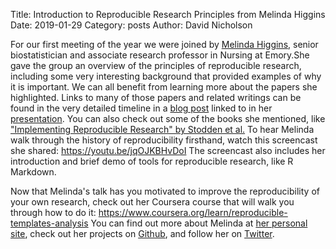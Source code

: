 Title: Introduction to Reproducible Research Principles from Melinda Higgins
Date: 2019-01-29
Category: posts
Author: David Nicholson

For our first meeting of the year we were joined by 
[Melinda Higgins](http://www.nursing.emory.edu/faculty-and-research/directory/profile.html?id=980), senior biostatistician
and associate research professor in Nursing at Emory.She gave the group an overview of the principles of reproducible research, 
including some very interesting background that provided examples of why it is important.
We can all benefit from learning more about the papers she highlighted. Links to many of those papers and related writings 
can be found in the very detailed timeline in a 
[blog post](https://blogs.plos.org/absolutely-maybe/2016/12/05/reproducibility-crisis-timeline-milestones-in-tackling-research-reliability/) 
linked to in her [presentation](https://melindahiggins2000.github.io/EmoryDataScience_Jan2019/datascience.html#1).
You can also check out some of the books she mentioned, 
like ["Implementing Reproducible Research" by Stodden et al.](https://osf.io/s9tya/)
To hear Melinda walk through the history of reproducibility firsthand, watch this screencast she shared: 
<https://youtu.be/jqOJKBHvDoI>
The screencast also includes her introduction and brief demo of tools for reproducible research, like R Markdown.

Now that Melinda's talk has you motivated to improve the reproducibility of your own research,
check out her Coursera course that will walk you through how to do it: 
<https://www.coursera.org/learn/reproducible-templates-analysis>
You can find out more about Melinda at [her personal site](https://melindahiggins.netlify.com/),
check out her projects on [Github](https://github.com/melindahiggins2000), 
and follow her on [Twitter](https://twitter.com/mhiggins2000).
